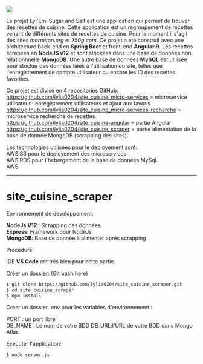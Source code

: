 <img src="https://lylemi-projet-al04.s3.eu-west-3.amazonaws.com/image-logo/le-logo-noir.png">

Le projet Lyl'Emi Sugar and Salt est une application qui permet de trouver des recettes de cuisine.
Cette application est un regroupement de recettes venant de différents sites de recettes de cuisine.
Pour le moment il s'agit des sites *marmiton.org* et *750g.com*.
Ce projet a été construit avec une architecture back-end en **Spring Boot** et front-end **Angular 9**.
Les recettes scrapées en **NodeJS v12** et sont stockées dans une base de données non relationnnelle **MongoDB**.
Une autre base de données **MySQL** est utilisée pour stocker des données liées à l'utilisation du site, telles que l'enregistrement de compte utilisateur ou encore les ID des recettes favorites.

Ce projet est divisé en 4 repositories GitHub:  
https://github.com/lylia0204/site_cuisine_micro-services = microservice utilisateur : enregistrement utilisateurs et ajout aux favoris
https://github.com/lylia0204/site_cuisine_micro-services-recherche  = microservice recherche de recettes
https://github.com/lylia0204/site_cuisine-angular = partie Angular  
https://github.com/lylia0204/site_cuisine_scraper = partie alimentation de la base de donnée MongoDB (scrapping des sites).

Les technologies utilisées pour le deployement sont:  
AWS S3 pour le deployement des microservices  
AWS RDS pour l'hebergement de la base de données MySql.  
AWS  

---------------------------------------------------------------------------------------------------------------------------------------
# site_cuisine_scraper

Environnement de developpement:

**NodeJs V12** : Scrapping des données  
**Express**: Framework pour NodeJs   
**MongoDB**: Base de donnée à alimenter aprés scrapping 

Procédure:

IDE **VS Code** est trés bien pour cette partie.

Créer un dossier: (Git bash here)
```sh
$ git clone https://github.com/lylia0204/site_cuisine_scraper.git
$ cd site_cuisine_scraper
$ npm install
```
Créer un dossier .env pour les variables d'environnement : 

PORT : un port libre  
DB_NAME : Le nom de votre BDD
DB_URL:l'URL de votre BDD dans Mongo Atlas.

Executer l'application:  

```sh
$ node server.js
```



